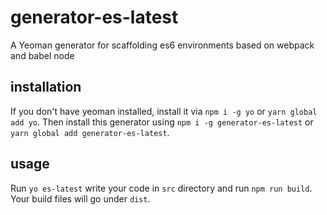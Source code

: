 # generator-es-latest
A Yeoman generator for scaffolding es6 environments based on webpack and babel node

## installation
If you don't have yeoman installed, install it via `npm i -g yo` or `yarn global add yo`. 
Then install this generator using `npm i -g generator-es-latest` or `yarn global add generator-es-latest`.

## usage
Run `yo es-latest`
write your code in `src` directory and run `npm run build`. Your build files will go under `dist`.
